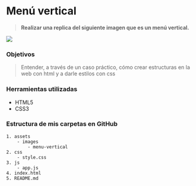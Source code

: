 # Menú vertical #

> __Realizar una replica del siguiente imagen que es un menú vertical.__

![](https://fotos.subefotos.com/3b523ebdaaa3e207adb555eaa26b8351o.gif)


### Objetivos ###

> Entender, a través de un caso práctico, cómo crear estructuras en la web con html y a darle estilos con css


### Herramientas utilizadas ###

- HTML5
- CSS3 

### Estructura de mis carpetas en GitHub ###
```Menú vertical
1. assets
    - images
        - menu-vertical
2. css
    - style.css
3. js
    - app.js
4. index.html
5. README.md
```